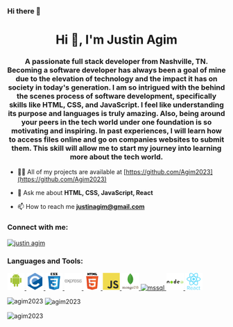 ### Hi there 👋

<h1 align="center">Hi 👋, I'm Justin Agim</h1>
<h3 align="center">A passionate full stack developer from Nashville, TN. Becoming a software developer has always been a goal of mine due to the elevation of technology and the impact it has on society in today's generation. I am so intrigued with the behind the scenes process of software development, specifically skills like HTML, CSS, and JavaScript. I feel like understanding its purpose and languages is truly amazing. Also, being around your peers in the tech world under one foundation is so motivating and inspiring. In past experiences, I will learn how to access files online and go on companies websites to submit them. This skill will allow me to start my journey into learning more about the tech world.</h3>

- 👨‍💻 All of my projects are available at [https://github.com/Agim2023](https://github.com/Agim2023)

- 💬 Ask me about **HTML, CSS, JavaScript, React**

- 📫 How to reach me **justinagim@gmail.com**

<h3 align="left">Connect with me:</h3>
<p align="left">
<a href="https://linkedin.com/in/justin agim" target="blank"><img align="center" src="https://raw.githubusercontent.com/rahuldkjain/github-profile-readme-generator/master/src/images/icons/Social/linked-in-alt.svg" alt="justin agim" height="30" width="40" /></a>
</p>

<h3 align="left">Languages and Tools:</h3>
<p align="left"> <a href="https://developer.android.com" target="_blank" rel="noreferrer"> <img src="https://raw.githubusercontent.com/devicons/devicon/master/icons/android/android-original-wordmark.svg" alt="android" width="40" height="40"/> </a> <a href="https://www.cprogramming.com/" target="_blank" rel="noreferrer"> <img src="https://raw.githubusercontent.com/devicons/devicon/master/icons/c/c-original.svg" alt="c" width="40" height="40"/> </a> <a href="https://www.w3schools.com/css/" target="_blank" rel="noreferrer"> <img src="https://raw.githubusercontent.com/devicons/devicon/master/icons/css3/css3-original-wordmark.svg" alt="css3" width="40" height="40"/> </a> <a href="https://expressjs.com" target="_blank" rel="noreferrer"> <img src="https://raw.githubusercontent.com/devicons/devicon/master/icons/express/express-original-wordmark.svg" alt="express" width="40" height="40"/> </a> <a href="https://www.w3.org/html/" target="_blank" rel="noreferrer"> <img src="https://raw.githubusercontent.com/devicons/devicon/master/icons/html5/html5-original-wordmark.svg" alt="html5" width="40" height="40"/> </a> <a href="https://developer.mozilla.org/en-US/docs/Web/JavaScript" target="_blank" rel="noreferrer"> <img src="https://raw.githubusercontent.com/devicons/devicon/master/icons/javascript/javascript-original.svg" alt="javascript" width="40" height="40"/> </a> <a href="https://www.mongodb.com/" target="_blank" rel="noreferrer"> <img src="https://raw.githubusercontent.com/devicons/devicon/master/icons/mongodb/mongodb-original-wordmark.svg" alt="mongodb" width="40" height="40"/> </a> <a href="https://www.microsoft.com/en-us/sql-server" target="_blank" rel="noreferrer"> <img src="https://www.svgrepo.com/show/303229/microsoft-sql-server-logo.svg" alt="mssql" width="40" height="40"/> </a> <a href="https://nodejs.org" target="_blank" rel="noreferrer"> <img src="https://raw.githubusercontent.com/devicons/devicon/master/icons/nodejs/nodejs-original-wordmark.svg" alt="nodejs" width="40" height="40"/> </a> <a href="https://reactjs.org/" target="_blank" rel="noreferrer"> <img src="https://raw.githubusercontent.com/devicons/devicon/master/icons/react/react-original-wordmark.svg" alt="react" width="40" height="40"/> </a> </p>

<p><img align="left" src="https://github-readme-stats.vercel.app/api/top-langs?username=agim2023&show_icons=true&locale=en&layout=compact" alt="agim2023" /></p>

<p>&nbsp;<img align="center" src="https://github-readme-stats.vercel.app/api?username=agim2023&show_icons=true&locale=en" alt="agim2023" /></p>

<p><img align="center" src="https://github-readme-streak-stats.herokuapp.com/?user=agim2023&" alt="agim2023" /></p>
